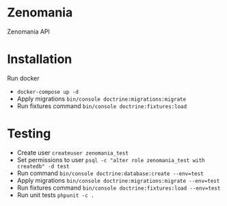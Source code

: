 Zenomania
===
Zenomania API

Installation
===
Run docker
* `docker-compose up -d`
* Apply migrations
`bin/console doctrine:migrations:migrate`
* Run fixtures command
`bin/console doctrine:fixtures:load`

Testing
===

* Create user `createuser zenomania_test`
* Set permissions to user
`psql -c "alter role zenomania_test with createdb" -d test`
* Run command 
`bin/console doctrine:database:create --env=test`
* Apply migrations
`bin/console doctrine:migrations:migrate --env=test`
* Run fixtures command
`bin/console doctrine:fixtures:load --env=test`
* Run unit tests
`phpunit -c .`